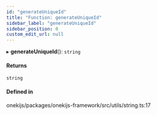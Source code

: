 ```yaml
---
id: "generateUniqueId"
title: "Function: generateUniqueId"
sidebar_label: "generateUniqueId"
sidebar_position: 0
custom_edit_url: null
---
```


▸ **generateUniqueId**(): `string`

#### Returns

`string`

#### Defined in

onekijs/packages/onekijs-framework/src/utils/string.ts:17
